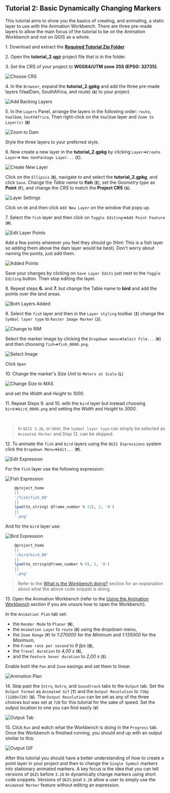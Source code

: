 ## Tutorial 2: Basic Dynamically Changing Markers <!-- The Two-torial-->

This tutorial aims to show you the basics of creating, and animating, a static layer to use
with the Animation Workbench. There are three pre-made layers to allow the main focus of
the tutorial to be on the Animation Workbench and not on QGIS as a whole.

1\. Download and extract the **[Required Tutorial Zip Folder](https://github.com/timlinux/QGISAnimationWorkbench/blob/main/examples/tutorial_2.zip)**
&nbsp;<!--Blank Space-->

2\. Open the **tutorial_2.qgz** project file that is in the folder.
&nbsp;<!--Blank Space-->

3\. Set the CRS of your project to **WGS84/UTM zone 35S (EPSG: 32735)**.

![Choose CRS](img/tut_2/001_ChooseCRS_1.png)
&nbsp;<!--Blank Space-->

4\. In the `Browser`, expand the **tutorial_2.gpkg** and add the three pre-made layers
(VaalDam, SouthAfrica, and route) (**`A`**) to your project.

![Add Backing Layers](img/tut_2/002_AddBackingLayers_1.png)
&nbsp;<!--Blank Space-->

5\. In the `Layers` Panel, arrange the layers in the following order: `route`, `VaalDam`,
`SouthAfrica`. Then right-click on the `VaalDam` layer and `Zoom to Layer(s)` (**`B`**)

![Zoom to Dam](img/tut_2/003_ZoomToDam_1.png)

Style the three layers to your preferred style.
&nbsp;<!--Blank Space-->

6\. Now create a new layer in the **tutorial_2.gpkg** by clicking `Layer`➔`Create Layer`➔
`New GeoPackage Layer...` (**`C`**).

![Create New Layer](img/tut_2/004_AddNewLayer_1.png)
&nbsp;<!--Blank Space-->

Click on the `Ellipsis` (**`D`**), navigate to and select the **tutorial_2.gpkg**, and
click `Save`. Change the *Table name* to **fish** (**`E`**), set the *Geometry type* as **Point** (**`F`**), and
change the *CRS* to match the **Project CRS** (**`G`**).

![Layer Settings](img/tut_2/005_LayerSettings_1.png)

Click on `OK` and then click `Add New Layer` on the window that pops up.
&nbsp;<!--Blank Space-->

7\. Select the `fish` layer and then click on `Toggle Editing`➔`Add Point Feature` (**`H`**).

![Edit Layer Points](img/tut_2/006_EditLayerPoints_1.png)

Add a few points wherever you feel they should go (Hint: This is a fish layer so adding
them above the dam layer would be best). Don't worry about naming the points, just add
them.

![Added Points](img/tut_2/007_AddedPoints_1.png)

Save your changes by clicking on `Save Layer Edits` just next to the `Toggle Editing`
button. Then stop editing the layer.
&nbsp;<!--Blank Space-->

8\. Repeat steps **6\.** and **7\.** but change the Table name to **bird** and add the points over
the land areas.

![Both Layers Added](img/tut_2/008_BothLayersAdded_1.png)
&nbsp;<!--Blank Space-->

9\. Select the `fish` layer and then in the `Layer styling` toolbar (**`I`**) change the
`Symbol layer type` to `Raster Image Marker` (**`J`**).

![Change to RIM](img/tut_2/009_ChangetoRIM_1.png)

Select the marker image by clicking the `Dropdown menu`➔`Select File...` (**`K`**)
and then choosing `fish`➔`fish_0000.png`.

![Select Image](img/tut_2/010_SelectImage_1.png)

Click `Open`
&nbsp;<!--Blank Space-->

10\. Change the marker's *Size Unit* to `Meters at Scale` (**`L`**)

![Change Size to MAS](img/tut_2/011_ChangeSizeToMAS_1.png)

and set the *Width* and *Height* to *1000*.
&nbsp;<!--Blank Space-->

11\. Repeat Steps 9\. and 10\. with the `bird` layer but instead choosing `bird`➔`bird_0000.png`
and setting the *Width* and *Height* to *3000*.

&nbsp;<!--Blank Space-->
>In `QGIS 3.26`, or later, the `Symbol layer type` can simply be selected as
`Animated Marker` and Step 12\. can be skipped.

12\. To animate the `fish` and `bird` layers using the `QGIS Expressions` system click the
`Dropdown Menu`➔`Edit...` (**`M`**).

![Edit Expression](img/tut_2/012_EditExpression_1.png)

For the `fish` layer use the following expression:

![Fish Expression](img/tut_2/013_FishExpression_1.png)

```sql
    @project_home
    || 
    '/fish/fish_00'
    ||
    lpad(to_string( @frame_number % 32), 2, '0')
    ||
    '.png'
```

And for the `bird` layer use:

![Bird Expression](img/tut_2/014_BirdExpression_1.png)

```sql
    @project_home
    ||
    '/bird/bird_00'
    || 
    lpad(to_string(@frame_number % 9), 2, '0')
    || 
    '.png'
```

> Refer to the [What is the Workbench doing?](../manual/under_the_hood.md) section for an explanation
    about what the above code snippet is doing.

13\. Open the Animation Workbench (refer to the [Using the Animation Workbench](../start/using.md) section
if you are unsure how to open the Workbench).

In the `Animation Plan` tab set:

* the `Render Mode` to `Planar` (**`N`**),
* the `Animation Layer` to `route` (**`O`**) using the dropdown menu,
* the `Zoom Range` (**`P`**) to *1:270000* for the *Minimum* and *1:135000* for the *Maximum*,
* the `Frame rate per second` to *9 fps* (**`Q`**),
* the `Travel duration` to *4,00 s* (**`R`**),
* and the `Feature hover duration` to *2,00 s* (**`S`**)

Enable both the `Pan` and `Zoom` easings and set them to linear.

![Animation Plan](img/tut_2/015_AnimationPlan_1.png)
  
14\. Skip past the `Intro`, `Outro`, and `Soundtrack` tabs to the `Output` tab. Set the
`Output Format` as `Animated Gif` (**`T`**) and the `Output Resolution` to
`720p (1280x720)` (**`U`**). The `Output Resolution` can be set as any of the three
choices but was set at `720` for this tutorial for the sake of speed. Set the output
location to one you can find easily (**`V`**)

![Output Tab](img/tut_2/016_Output_1.png)
&nbsp;<!--Blank Space-->

15\. Click `Run` and watch what the Workbench is doing in the `Progress` tab. Once the
Workbench is finished running, you should end up with an output similar to this:

![Output GIF](img/tut_2/tut_2_output.gif)

After this tutorial you should have a better understanding of how to create a point layer
in your project and then to change the `Single Symbol` markers into stationary animated
markers. A key focus is the idea that you can tell versions of `QGIS` before `3.26` to dynamically
change markers using short code snippets. Versions of `QGIS` post `3.26` allow a user to
simply use the `Animated Marker` feature without editing an expression.

